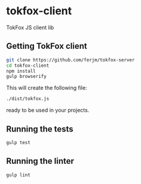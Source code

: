 tokfox-client
=============

TokFox JS client lib

Getting TokFox client
---
```sh
git clone https://github.com/ferjm/tokfox-server
cd tokfox-client
npm install
gulp browserify
```

This will create the following file:
```sh
./dist/tokfox.js
```
ready to be used in your projects.

Running the tests
---

```sh
gulp test
```

Running the linter
---

```sh
gulp lint
```

